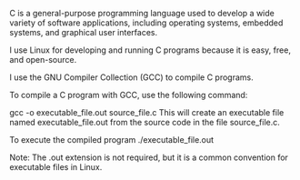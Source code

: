 C is a general-purpose programming language used to develop a wide variety of software applications, including operating systems, embedded systems, and graphical user interfaces.

I use Linux for developing and running C programs because it is easy, free, and open-source.

I use the GNU Compiler Collection (GCC) to compile C programs.

To compile a C program with GCC, use the following command:

gcc -o executable_file.out source_file.c
This will create an executable file named executable_file.out from the source code in the file source_file.c.

To execute the compiled program
./executable_file.out

Note: The .out extension is not required, but it is a common convention for executable files in Linux.
